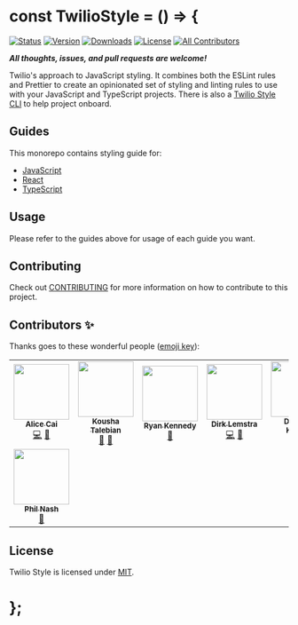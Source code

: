# const TwilioStyle = () => {

[![Status](https://travis-ci.com/twilio-labs/twilio-style.svg?branch=master)](https://travis-ci.com/twilio-labs/twilio-style)
[![Version](https://img.shields.io/npm/v/eslint-config-twilio.svg?style=square)](https://www.npmjs.com/package/eslint-config-twilio)
[![Downloads](https://img.shields.io/npm/dt/eslint-config-twilio.svg?style=square)](https://www.npmjs.com/package/eslint-config-twilio)
[![License](https://img.shields.io/npm/l/eslint-config-twilio.svg?style=square)](./LICENSE)
[![All Contributors](https://img.shields.io/badge/all_contributors-5-orange.svg?style=flat)](#contributors-)

**_All thoughts, issues, and pull requests are welcome!_**

Twilio's approach to JavaScript styling. It combines both the ESLint rules and Prettier to create an opinionated set of styling and linting rules to use with your JavaScript and TypeScript projects. There is also a [Twilio Style CLI](https://github.com/twilio-labs/twilio-style-cli) to help project onboard.

## Guides

This monorepo contains styling guide for:

* [JavaScript](./packages/eslint-config-twilio)
* [React](./packages/eslint-config-twilio-react)
* [TypeScript](./packages/eslint-config-twilio-ts)

## Usage

Please refer to the guides above for usage of each guide you want.

## Contributing

Check out [CONTRIBUTING](CONTRIBUTING.md) for more information on how to contribute to this project.

## Contributors ✨

Thanks goes to these wonderful people ([emoji key](https://allcontributors.org/docs/en/emoji-key)):

<!-- ALL-CONTRIBUTORS-LIST:START - Do not remove or modify this section -->
<!-- prettier-ignore-start -->
<!-- markdownlint-disable -->
<table>
  <tr>
    <td align="center"><a href="https://github.com/ahcai"><img src="https://avatars3.githubusercontent.com/u/4912483?v=4?s=100" width="100px;" alt=""/><br /><sub><b>Alice Cai</b></sub></a><br /><a href="https://github.com/twilio-labs/twilio-style/commits?author=ahcai" title="Code">💻</a> <a href="#ideas-ahcai" title="Ideas, Planning, & Feedback">🤔</a></td>
    <td align="center"><a href="https://github.com/ktalebian"><img src="https://avatars2.githubusercontent.com/u/2308915?v=4?s=100" width="100px;" alt=""/><br /><sub><b>Kousha Talebian</b></sub></a><br /><a href="#ideas-ktalebian" title="Ideas, Planning, & Feedback">🤔</a> <a href="https://github.com/twilio-labs/twilio-style/pulls?q=is%3Apr+reviewed-by%3Aktalebian" title="Reviewed Pull Requests">👀</a></td>
    <td align="center"><a href="https://github.com/theryankennedy"><img src="https://avatars3.githubusercontent.com/u/218683?v=4?s=100" width="100px;" alt=""/><br /><sub><b>Ryan Kennedy</b></sub></a><br /><a href="#ideas-theryankennedy" title="Ideas, Planning, & Feedback">🤔</a></td>
    <td align="center"><a href="https://twitter.com/MagickNET"><img src="https://avatars3.githubusercontent.com/u/10426229?v=4?s=100" width="100px;" alt=""/><br /><sub><b>Dirk Lemstra</b></sub></a><br /><a href="https://github.com/twilio-labs/twilio-style/commits?author=dlemstra" title="Code">💻</a> <a href="https://github.com/twilio-labs/twilio-style/issues?q=author%3Adlemstra" title="Bug reports">🐛</a></td>
    <td align="center"><a href="https://dkundel.com"><img src="https://avatars3.githubusercontent.com/u/1505101?v=4?s=100" width="100px;" alt=""/><br /><sub><b>Dominik Kundel</b></sub></a><br /><a href="#ideas-dkundel" title="Ideas, Planning, & Feedback">🤔</a></td>
    <td align="center"><a href="https://github.com/vnguyen94"><img src="https://avatars0.githubusercontent.com/u/6936736?v=4?s=100" width="100px;" alt=""/><br /><sub><b>Van Nguyen</b></sub></a><br /><a href="https://github.com/twilio-labs/twilio-style/commits?author=vnguyen94" title="Code">💻</a> <a href="#ideas-vnguyen94" title="Ideas, Planning, & Feedback">🤔</a> <a href="https://github.com/twilio-labs/twilio-style/issues?q=author%3Avnguyen94" title="Bug reports">🐛</a></td>
    <td align="center"><a href="https://about.me/andreasonny83"><img src="https://avatars0.githubusercontent.com/u/8806300?v=4?s=100" width="100px;" alt=""/><br /><sub><b>Andrea Sonny</b></sub></a><br /><a href="https://github.com/twilio-labs/twilio-style/commits?author=andreasonny83" title="Code">💻</a> <a href="#ideas-andreasonny83" title="Ideas, Planning, & Feedback">🤔</a> <a href="https://github.com/twilio-labs/twilio-style/issues?q=author%3Aandreasonny83" title="Bug reports">🐛</a></td>
  </tr>
  <tr>
    <td align="center"><a href="https://philna.sh"><img src="https://avatars.githubusercontent.com/u/31462?v=4?s=100" width="100px;" alt=""/><br /><sub><b>Phil Nash</b></sub></a><br /><a href="https://github.com/twilio-labs/twilio-style/commits?author=philnash" title="Documentation">📖</a></td>
  </tr>
</table>

<!-- markdownlint-restore -->
<!-- prettier-ignore-end -->

<!-- ALL-CONTRIBUTORS-LIST:END -->

## License

Twilio Style is licensed under [MIT](LICENSE).

# };
